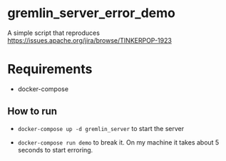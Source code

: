 # gremlin_server_error_demo

A simple script that reproduces https://issues.apache.org/jira/browse/TINKERPOP-1923

# Requirements
- docker-compose

## How to run

- `docker-compose up -d gremlin_server` to start the server

- `docker-compose run demo` to break it. On my machine it takes about 5 seconds to start erroring.
